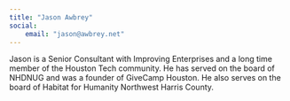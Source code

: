 ```yaml
---
title: "Jason Awbrey"
social: 
    email: "jason@awbrey.net"
---
```

Jason is a Senior Consultant with Improving Enterprises and a long time member 
of the Houston Tech community.  He has served on the board of NHDNUG and was a 
founder of GiveCamp Houston.  He also serves on the board of Habitat for 
Humanity Northwest Harris County.
<!--more-->
<!--excerpt-->
